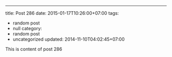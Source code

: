 ---
title: Post 286
date: 2015-01-17T10:26:00+07:00
tags:
  - random post
  - null
category:
  - random post
  - uncategorized
updated: 2014-11-10T04:02:45+07:00

This is content of post 286